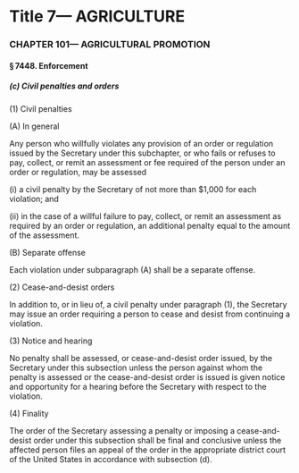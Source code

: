 
# Title 7— AGRICULTURE
### CHAPTER 101— AGRICULTURAL PROMOTION
#### § 7448. Enforcement
##### (c) Civil penalties and orders

(1) Civil penalties

(A) In general

Any person who willfully violates any provision of an order or regulation issued by the Secretary under this subchapter, or who fails or refuses to pay, collect, or remit an assessment or fee required of the person under an order or regulation, may be assessed

(i) a civil penalty by the Secretary of not more than $1,000 for each violation; and

(ii) in the case of a willful failure to pay, collect, or remit an assessment as required by an order or regulation, an additional penalty equal to the amount of the assessment.

(B) Separate offense

Each violation under subparagraph (A) shall be a separate offense.

(2) Cease-and-desist orders

In addition to, or in lieu of, a civil penalty under paragraph (1), the Secretary may issue an order requiring a person to cease and desist from continuing a violation.

(3) Notice and hearing

No penalty shall be assessed, or cease-and-desist order issued, by the Secretary under this subsection unless the person against whom the penalty is assessed or the cease-and-desist order is issued is given notice and opportunity for a hearing before the Secretary with respect to the violation.

(4) Finality

The order of the Secretary assessing a penalty or imposing a cease-and-desist order under this subsection shall be final and conclusive unless the affected person files an appeal of the order in the appropriate district court of the United States in accordance with subsection (d).
